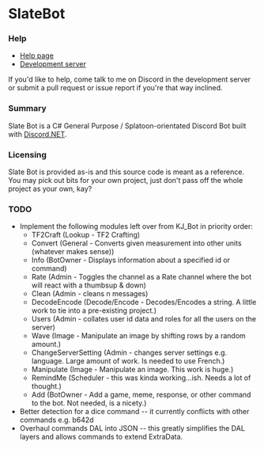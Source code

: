 # SlateBot

### Help
  - [Help page](https://splatoonwiki.org/wiki/Blog:KJ_Bot/Commands)
  - [Development server](https://discord.gg/Px5Bhny)

If you'd like to help, come talk to me on Discord in the development server or submit a pull request or issue report if you're that way inclined.

### Summary
Slate Bot is a C# General Purpose / Splatoon-orientated Discord Bot built with [Discord.NET](https://github.com/RogueException/Discord.Net).

### Licensing
Slate Bot is provided as-is and this source code is meant as a reference. You may pick out bits for your own project, just don't pass off the whole project as your own, kay?

### TODO
- Implement the following modules left over from KJ_Bot in priority order:
    - TF2Craft (Lookup - TF2 Crafting)
    - Convert (General - Converts given measurement into other units (whatever makes sense))
    - Info (BotOwner - Displays information about a specified id or command)
    - Rate (Admin - Toggles the channel as a Rate channel where the bot will react with a thumbsup & down)
    - Clean (Admin - cleans n messages)
    - DecodeEncode (Decode/Encode - Decodes/Encodes a string. A little work to tie into a pre-existing project.)
    - Users (Admin - collates user id data and roles for all the users on the server)
    - Wave (Image - Manipulate an image by shifting rows by a random amount.)
    - ChangeServerSetting (Admin - changes server settings e.g. language. Large amount of work. Is needed to use French.)
    - Manipulate (Image - Manipulate an image. This work is huge.)
    - RemindMe (Scheduler - this was kinda working...ish. Needs a lot of thought.)
    - Add (BotOwner - Add a game, meme, response, or other command to the bot. Not needed, is a nicety.)
- Better detection for a dice command -- it currently conflicts with other commands e.g. b642d
- Overhaul commands DAL into JSON -- this greatly simplifies the DAL layers and allows commands to extend ExtraData.
